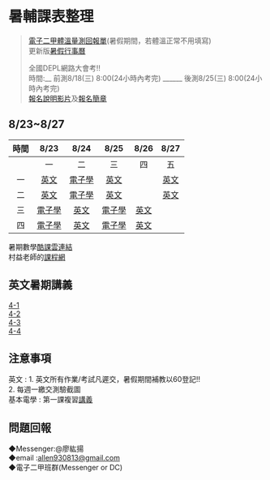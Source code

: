 # 暑輔課表整理

>[電子二甲體溫量測回報單](https://forms.gle/TFS1hz63sZUEBhKk8)(暑假期間，若體溫正常不用填寫)    
>更新版[暑假行事曆](https://www.taivs.tp.edu.tw/static/webroot/G157187608106738/application/NF162521703831883.pdf)  
>  
>全國DEPL網路大會考!!  
>時間:__ 前測8/18(三) 8:00(24小時內考完) ______ 後測8/25(三) 8:00(24小時內考完)  
>[報名說明影片](https://youtu.be/P2cESO9LFRg)及[報名簡章](https://pacme.asia/Home/ActivityDetail?activityid=3c0085e4-a739-4e80-9b86-78a49c246c81&sectionid=49b4c422-014f-4769-8288-502d06bea4e6#targetPage)  

## 8/23~8/27

| 時間  |       8/23      |         8/24      |         8/25       |         8/26       |        8/27        |
| :---: |  :-----------:  | :----------------: |  :--------------:  | :---------------:  | :---------------:  |
|       |       一        |           二       |          三         |          四        |         五         |
|  一   |[英文][S_English]|  [電子學][S_elect]  |  [英文][S_English]  |                    | [英文][S_English]  |
|  二   |[英文][S_English]|  [電子學][S_elect]  |  [英文][S_English]  |                    |  [英文][S_English] |
|  三   |[電子學][S_elect]|  [英文][S_English]  |  [電子學][S_elect]  |  [英文][S_English]  |                   |
|  四   |[電子學][S_elect]|  [英文][S_English]  |  [電子學][S_elect]  |  [英文][S_English]  |                   |

暑期數學[酷課雲連結](https://ono.tp.edu.tw/course/join/6316094MOZYJ)  
村益老師的[課程網](https://cloud.taivs.tp.edu.tw/moodle/course/view.php?id=61)

##  英文暑期講義
[4-1](https://jamboard.google.com/d/1hTvkkgUnGkBSGQXxFWUbhz4yjvzznb9URXWX0LVmp8E/edit?usp=sharing)  
[4-2](https://jamboard.google.com/d/1hraD-EogLJ70scXL5_gm3WyhIgncbHfNfDK1GC7SnGs/edit?usp=sharing)  
[4-3](https://jamboard.google.com/d/1_q1buaCob1B5hN_MYMjczohjI4CJ88ISl35pE9KIzjw/edit?usp=sharing)  
[4-4](https://jamboard.google.com/d/1xCpcoMMaNvM3gpEvsPoBpOpYXzY1gkYaZ8t-6erH4qs/edit?usp=sharing)

##  注意事項
英文 : 1.  英文所有作業/考試凡遲交，暑假期間補教以60登記!!  
       2.  每週一繳交測驗截圖  
基本電學 : 第一課複習[講義](https://drive.google.com/file/d/1xGJcdLuQmCaMPOIluuZ_hNfCddF_68nr/view?usp=drivesdk)

[S_math]:https://meet.google.com/pqx-pshc-gja
[S_Belect]:https://meet.google.com/ncw-hxow-dpx
[S_elect]:https://meet.google.com/pjc-yfzw-bea
[S_English]:https://meet.google.com/lookup/cg6lmoajnr

##  問題回報
◆Messenger:@廖紘揚  
◆email    :allen930813@gmail.com  
◆電子二甲班群(Messenger or DC)  
